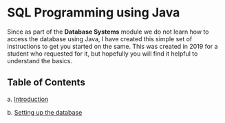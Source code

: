 # SQL Programming using Java

Since as part of the __Database Systems__ module we do not learn how to access the database using Java, I have created this simple set of instructions to get you started on the same. This was created in 2019 for a student who requested for it, but hopefully you will find it helpful to understand the basics.

## Table of Contents
a. [Introduction](URL 'https://github.com/rama-swuni/sqlprogramming/blob/main/introduction.md')

b. [Setting up the database](URL 'https://github.com/rama-swuni/sqlprogramming/blob/main/settingup.md')
